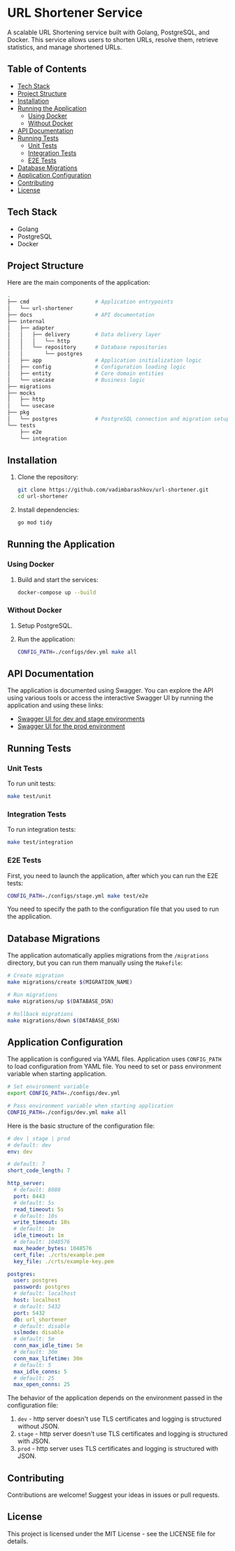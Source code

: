 # URL Shortener Service

A scalable URL Shortening service built with Golang, PostgreSQL, and Docker. This service allows users to shorten URLs, resolve them, retrieve statistics, and manage shortened URLs.

## Table of Contents

- [Tech Stack](#tech-stack)
- [Project Structure](#project-structure)
- [Installation](#installation)
- [Running the Application](#running-the-application)
  - [Using Docker](#using-docker)
  - [Without Docker](#without-docker)
- [API Documentation](#api-documentation)
- [Running Tests](#running-tests)
  - [Unit Tests](#unit-tests)
  - [Integration Tests](#integration-tests)
  - [E2E Tests](#e2e-tests)
- [Database Migrations](#database-migrations)
- [Application Configuration](#application-configuration)
- [Contributing](#contributing)
- [License](#license)

## Tech Stack

- Golang
- PostgreSQL
- Docker

## Project Structure

Here are the main components of the application:

```bash
.
├── cmd                     # Application entrypoints
│   └── url-shortener
├── docs                    # API documentation
├── internal
│   ├── adapter
│   │   ├── delivery        # Data delivery layer
│   │   │   └── http
│   │   └── repository      # Database repositories
│   │       └── postgres
│   ├── app                 # Application initialization logic
│   ├── config              # Configuration loading logic
│   ├── entity              # Core domain entities
│   └── usecase             # Business logic
├── migrations
├── mocks
│   ├── http
│   └── usecase
├── pkg
│   └── postgres            # PostgreSQL connection and migration setup
└── tests
    ├── e2e
    └── integration
```

## Installation

1. Clone the repository:

    ```bash
    git clone https://github.com/vadimbarashkov/url-shortener.git
    cd url-shortener
    ```

2. Install dependencies:

    ```bash
    go mod tidy
    ```

## Running the Application

### Using Docker

1. Build and start the services:

    ```bash
    docker-compose up --build
    ```

### Without Docker

1. Setup PostgreSQL.

2. Run the application:

    ```bash
    CONFIG_PATH=./configs/dev.yml make all
    ```

## API Documentation

The application is documented using Swagger. You can explore the API using various tools or access the interactive Swagger UI by running the application and using these links:

- [Swagger UI for dev and stage environments](http://localhost:8080/swagger/index.html)
- [Swagger UI for the prod environment](https://localhost:8443/swagger/index.html)

## Running Tests

### Unit Tests

To run unit tests:

```bash
make test/unit
```

### Integration Tests

To run integration tests:

```bash
make test/integration
```

### E2E Tests

First, you need to launch the application, after which you can run the E2E tests:

```bash
CONFIG_PATH=./configs/stage.yml make test/e2e
```

You need to specify the path to the configuration file that you used to run the application.

## Database Migrations

The application automatically applies migrations from the `/migrations` directory, but you can run them manually using the `Makefile`:

```bash
# Create migration
make migrations/create $(MIGRATION_NAME)

# Run migrations
make migrations/up $(DATABASE_DSN)

# Rollback migrations
make migrations/down $(DATABASE_DSN)
```

## Application Configuration

The application is configured via YAML files. Application uses `CONFIG_PATH` to load configuration from YAML file. You need to set or pass environment variable when starting application.

```bash
# Set environment variable
export CONFIG_PATH=./configs/dev.yml

# Pass environment variable when starting application
CONFIG_PATH=./configs/dev.yml make all
```

Here is the basic structure of the configuration file:

```yaml
# dev | stage | prod
# default: dev
env: dev

# default: 7
short_code_length: 7

http_server:
  # default: 8080
  port: 8443
  # default: 5s
  read_timeout: 5s
  # default: 10s
  write_timeout: 10s
  # default: 1m
  idle_timeout: 1m
  # default: 1048576
  max_header_bytes: 1048576
  cert_file: ./crts/example.pem
  key_file: ./crts/example-key.pem

postgres:
  user: postgres
  password: postgres
  # default: localhost
  host: localhost
  # default: 5432
  port: 5432
  db: url_shortener
  # default: disable
  sslmode: disable
  # default: 5m
  conn_max_idle_time: 5m
  # default: 30m
  conn_max_lifetime: 30m
  # default: 5
  max_idle_conns: 5
  # default: 25
  max_open_conns: 25
```

The behavior of the application depends on the environment passed in the configuration file:

1. `dev` - http server doesn't use TLS certificates and logging is structured without JSON.
2. `stage` - http server doesn't use TLS certificates and logging is structured with JSON.
3. `prod` - http server uses TLS certificates and logging is structured with JSON.

## Contributing

Contributions are welcome! Suggest your ideas in issues or pull requests.

## License

This project is licensed under the MIT License - see the LICENSE file for details.
